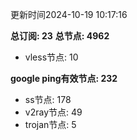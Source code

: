 更新时间2024-10-19 10:17:16

**总订阅: 23**
**总节点: 4962**
- vless节点: 10

**google ping有效节点: 232**
- ss节点: 178
- v2ray节点: 49
- trojan节点: 5
